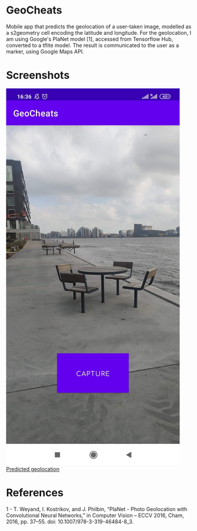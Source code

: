 # GeoCheats
Mobile app that predicts the geolocation of a user-taken image, modelled as a s2geometry cell encoding the latitude and longitude. For the geolocation, I am using Google's PlaNet model [1], accessed from Tensorflow Hub, converted to a tflite model. The result is communicated to the user as a marker, using Google Maps API.


# Screenshots

![Preview screen](https://github.com/martinkarlik/GeoCheats/blob/main/screenshot1.jpg?raw=true)
[Predicted geolocation](screenshot2.jpg)

# References
1 - T. Weyand, I. Kostrikov, and J. Philbin, “PlaNet - Photo Geolocation with Convolutional Neural Networks,” in Computer Vision – ECCV 2016, Cham, 2016, pp. 37–55. doi: 10.1007/978-3-319-46484-8_3.
